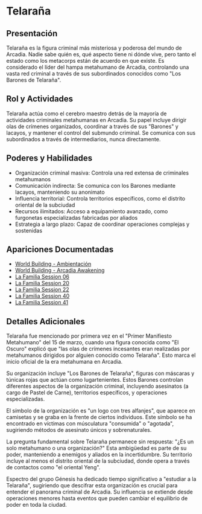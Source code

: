 # Telaraña

## Presentación
Telaraña es la figura criminal más misteriosa y poderosa del mundo de Arcadia. Nadie sabe quién es, qué aspecto tiene ni dónde vive, pero tanto el estado como los metacorps están de acuerdo en que existe. Es considerado el líder del hampa metahumano de Arcadia, controlando una vasta red criminal a través de sus subordinados conocidos como "Los Barones de Telaraña".

## Rol y Actividades
Telaraña actúa como el cerebro maestro detrás de la mayoría de actividades criminales metahumanas en Arcadia. Su papel incluye dirigir olas de crímenes organizados, coordinar a través de sus "Barones" y lacayos, y mantener el control del submundo criminal. Se comunica con sus subordinados a través de intermediarios, nunca directamente.

## Poderes y Habilidades
- Organización criminal masiva: Controla una red extensa de criminales metahumanos
- Comunicación indirecta: Se comunica con los Barones mediante lacayos, manteniendo su anonimato
- Influencia territorial: Controla territorios específicos, como el distrito oriental de la subciudad
- Recursos ilimitados: Acceso a equipamiento avanzado, como furgonetas especializadas fabricadas por aliados
- Estrategia a largo plazo: Capaz de coordinar operaciones complejas y sostenidas

## Apariciones Documentadas
- [World Building - Ambientación](../../world-building/ambientacion.md)
- [World Building - Arcadia Awakening](../../world-building/history/03-arcadia-awakening.md)
- [La Familia Session 06](../../campaigns/la-familia/session-06.md)
- [La Familia Session 20](../../campaigns/la-familia/session-20.md)
- [La Familia Session 22](../../campaigns/la-familia/session-22.md)
- [La Familia Session 40](../../campaigns/la-familia/session-40.md)
- [La Familia Session 41](../../campaigns/la-familia/session-41.md)

## Detalles Adicionales
Telaraña fue mencionado por primera vez en el "Primer Manifiesto Metahumano" del 15 de marzo, cuando una figura conocida como "El Oscuro" explicó que "las olas de crímenes incesantes eran realizadas por metahumanos dirigidos por alguien conocido como Telaraña". Esto marca el inicio oficial de la era metahumana en Arcadia.

Su organización incluye "Los Barones de Telaraña", figuras con máscaras y túnicas rojas que actúan como lugartenientes. Estos Barones controlan diferentes aspectos de la organización criminal, incluyendo asesinatos (a cargo de Pastel de Carne), territorios específicos, y operaciones especializadas.

El símbolo de la organización es "un logo con tres alfanjes", que aparece en camisetas y se graba en la frente de ciertos individuos. Este símbolo se ha encontrado en víctimas con músculatura "consumida" o "agotada", sugiriendo métodos de asesinato únicos y sobrenaturales.

La pregunta fundamental sobre Telaraña permanece sin respuesta: "¿Es un solo metahumano o una organización?" Esta ambigüedad es parte de su poder, manteniendo a enemigos y aliados en la incertidumbre. Su territorio incluye al menos el distrito oriental de la subciudad, donde opera a través de contactos como "el oriental Yeng".

Espectro del grupo Génesis ha dedicado tiempo significativo a "estudiar a la Telaraña", sugiriendo que descifrar esta organización es crucial para entender el panorama criminal de Arcadia. Su influencia se extiende desde operaciones menores hasta eventos que pueden cambiar el equilibrio de poder en toda la ciudad.